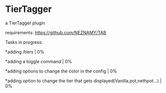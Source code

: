# TierTagger
a TierTagger plugin

requirements: https://github.com/NEZNAMY/TAB

Tasks in progress: 

*adding /tiers <name> | 0%

*adding a toggle command | 0%

*adding options to change the color in the config | 0%

*adding option to change the tier that gets displayed(Vanilla,pot,nethpot...) | 0%
